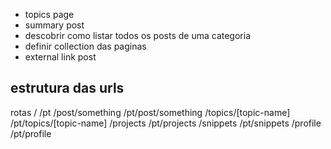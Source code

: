 
* topics page
* summary post
* descobrir como listar todos os posts de uma categoria
* definir collection das paginas
* external link post

## estrutura das urls


rotas
/
/pt
/post/something
/pt/post/something
/topics/[topic-name]
/pt/topics/[topic-name]
/projects
/pt/projects
/snippets
/pt/snippets
/profile
/pt/profile



